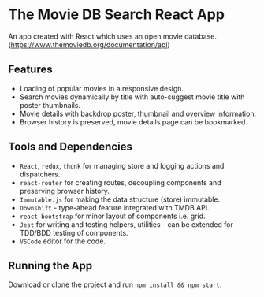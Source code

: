 # The Movie DB Search React App
An app created with React which uses an open movie database. (https://www.themoviedb.org/documentation/api)

## Features
- Loading of popular movies in a responsive design.
- Search movies dynamically by title with auto-suggest movie title with poster thumbnails.
- Movie details with backdrop poster, thumbnail and overview information.
- Browser history is preserved, movie details page can be bookmarked.

## Tools and Dependencies
- `React`, `redux`, `thunk` for managing store and logging actions and dispatchers.
- `react-router` for creating routes, decoupling components and preserving browser history.
- `Immutable.js` for making the data structure (store) immutable.
- `Downshift` - type-ahead feature integrated with TMDB API.
- `react-bootstrap` for minor layout of components i.e. grid.
- `Jest` for writing and testing helpers, utilities - can be extended for TDD/BDD testing of components.
- `VSCode` editor for the code.

## Running the App
Download or clone the project and run ```npm install && npm start```.

